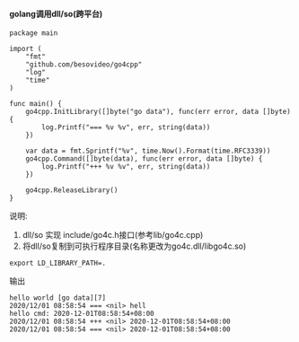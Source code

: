 

#### golang调用dll/so(跨平台)


```
package main

import (
	"fmt"
	"github.com/besovideo/go4cpp"
	"log"
	"time"
)

func main() {
	go4cpp.InitLibrary([]byte("go data"), func(err error, data []byte) {
		log.Printf("=== %v %v", err, string(data))
	})

	var data = fmt.Sprintf("%v", time.Now().Format(time.RFC3339))
	go4cpp.Command([]byte(data), func(err error, data []byte) {
		log.Printf("+++ %v %v", err, string(data))
	})

	go4cpp.ReleaseLibrary()
}

```


说明:
1. dll/so 实现 include/go4c.h接口(参考lib/go4c.cpp)  
2. 将dll/so复制到可执行程序目录(名称更改为go4c.dll/libgo4c.so)  

```
export LD_LIBRARY_PATH=.
```


输出
```
hello world [go data][7]
2020/12/01 08:58:54 === <nil> hell
hello cmd: 2020-12-01T08:58:54+08:00
2020/12/01 08:58:54 +++ <nil> 2020-12-01T08:58:54+08:00
2020/12/01 08:58:54 === <nil> 2020-12-01T08:58:54+08:00

```
